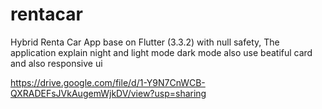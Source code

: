 # rentacar

Hybrid Renta Car App base on Flutter (3.3.2) with null safety, The application explain night and light mode dark mode also use beatiful card and also responsive ui

https://drive.google.com/file/d/1-Y9N7CnWCB-QXRADEFsJVkAugemWjkDV/view?usp=sharing
